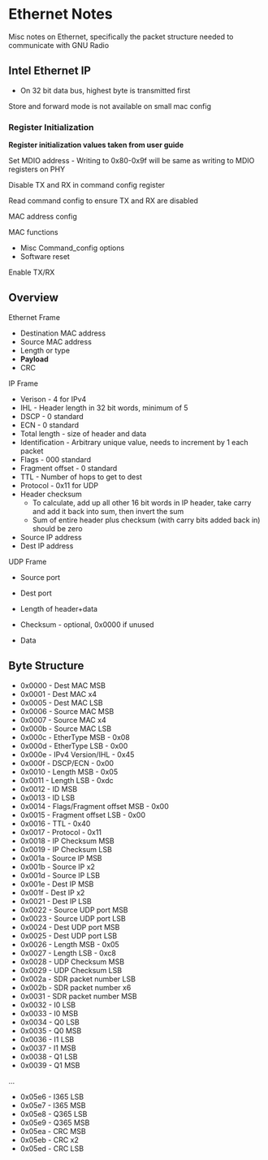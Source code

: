 # Ethernet Notes

Misc notes on Ethernet, specifically the packet structure needed to communicate with GNU Radio

## Intel Ethernet IP

* On 32 bit data bus, highest byte is transmitted first

Store and forward mode is not available on small mac config

### Register Initialization

**Register initialization values taken from user guide**

Set MDIO address - Writing to 0x80-0x9f will be same as writing to MDIO registers on PHY

Disable TX and RX in command config register

Read command config to ensure TX and RX are disabled

MAC address config

MAC functions
* Misc Command_config options
* Software reset

Enable TX/RX

## Overview

Ethernet Frame

* Destination MAC address
* Source MAC address
* Length or type
* **Payload**
* CRC

IP Frame

* Verison - 4 for IPv4
* IHL - Header length in 32 bit words, minimum of 5
* DSCP - 0 standard
* ECN - 0 standard
* Total length - size of header and data
* Identification - Arbitrary unique value, needs to increment by 1 each packet
* Flags - 000 standard
* Fragment offset - 0 standard
* TTL - Number of hops to get to dest
* Protocol - 0x11 for UDP
* Header checksum
    * To calculate, add up all other 16 bit words in IP header, take carry and add it back into sum, then invert the sum
    * Sum of entire header plus checksum (with carry bits added back in) should be zero
* Source IP address
* Dest IP address

UDP Frame
* Source port
* Dest port
* Length of header+data
* Checksum - optional, 0x0000 if unused

* Data

## Byte Structure

* 0x0000 - Dest MAC MSB
* 0x0001 - Dest MAC x4
* 0x0005 - Dest MAC LSB
* 0x0006 - Source MAC MSB
* 0x0007 - Source MAC x4
* 0x000b - Source MAC LSB
* 0x000c - EtherType MSB - 0x08
* 0x000d - EtherType LSB - 0x00
* 0x000e - IPv4 Version/IHL - 0x45
* 0x000f - DSCP/ECN - 0x00
* 0x0010 - Length MSB - 0x05
* 0x0011 - Length LSB - 0xdc
* 0x0012 - ID MSB
* 0x0013 - ID LSB
* 0x0014 - Flags/Fragment offset MSB - 0x00
* 0x0015 - Fragment offset LSB - 0x00
* 0x0016 - TTL - 0x40
* 0x0017 - Protocol - 0x11
* 0x0018 - IP Checksum MSB
* 0x0019 - IP Checksum LSB
* 0x001a - Source IP MSB
* 0x001b - Source IP x2
* 0x001d - Source IP LSB
* 0x001e - Dest IP MSB
* 0x001f - Dest IP x2
* 0x0021 - Dest IP LSB
* 0x0022 - Source UDP port MSB
* 0x0023 - Source UDP port LSB
* 0x0024 - Dest UDP port MSB
* 0x0025 - Dest UDP port LSB
* 0x0026 - Length MSB - 0x05
* 0x0027 - Length LSB - 0xc8
* 0x0028 - UDP Checksum MSB
* 0x0029 - UDP Checksum LSB
* 0x002a - SDR packet number LSB
* 0x002b - SDR packet number x6
* 0x0031 - SDR packet number MSB
* 0x0032 - I0 LSB
* 0x0033 - I0 MSB
* 0x0034 - Q0 LSB
* 0x0035 - Q0 MSB
* 0x0036 - I1 LSB
* 0x0037 - I1 MSB
* 0x0038 - Q1 LSB
* 0x0039 - Q1 MSB

...

* 0x05e6 - I365 LSB
* 0x05e7 - I365 MSB
* 0x05e8 - Q365 LSB
* 0x05e9 - Q365 MSB
* 0x05ea - CRC MSB
* 0x05eb - CRC x2
* 0x05ed - CRC LSB
